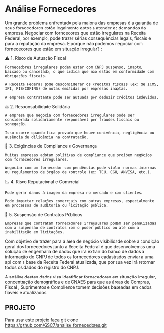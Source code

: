 # Análise Fornecedores

Um grande problema enfrentado pela maioria das empresas é a garantia de seus fornecedores estão legalmente aptos a atender as demandas da empresa.
Negociar com forncedores que estão irregulares na Receita Federal, por exemplo, pode trazer sérias consequências legais, fiscais e para a reputação da empresa. E porque não podemos negociar com fornecedores que estão em situação irregular? :

⚠️ 1. Risco de Autuação Fiscal

    Fornecedores irregulares podem estar com CNPJ suspenso, inapto, baixado ou cancelado, o que indica que não estão em conformidade com obrigações fiscais.

    A Receita Federal pode desconsiderar os créditos fiscais (ex: de ICMS, IPI, PIS/COFINS) de notas emitidas por empresas inaptas.

    A empresa contratante pode ser autuada por deduzir créditos indevidos.

⚖️ 2. Responsabilidade Solidária

    A empresa que negocia com fornecedores irregulares pode ser considerada solidariamente responsável por fraudes fiscais ou sonegação.

    Isso ocorre quando fica provado que houve conivência, negligência ou ausência de diligência na contratação.


📜 3. Exigências de Compliance e Governança

    Muitas empresas adotam políticas de compliance que proíbem negócios com fornecedores irregulares.

    Negociar com um fornecedor com pendências pode violar normas internas ou regulamentos de órgãos de controle (ex: TCU, CGU, ANVISA, etc.).

📉 4. Risco Reputacional e Comercial

    Pode gerar danos à imagem da empresa no mercado e com clientes.

    Pode impactar relações comerciais com outras empresas, especialmente em processos de auditoria ou licitação pública.

🛑 5. Suspensão de Contratos Públicos

    Empresas que contratam fornecedores irregulares podem ser penalizadas com a suspensão de contratos com o poder público ou até com a inabilitação em licitações.


Com objetivo de trazer para a área de negócio visibilidade sobre a condição geral dos fornecedores junto à Receita Federal é que desenvolvemos uma solução de engenharia de dados que irá extrair do banco de dados a informação do CNPJ de todos os fornecedores cadastrados enviar a uma api com a base da Receita Federal atualizada, que por sua vez irá retornar todos os dados do registro do CNPJ.

A análise destes dados visa identificar fornecedores em situação irregular, concentração demográfica e de CNAES para que as áreas de Compras, Fiscal , Suprimentos e Complience tomem decisões baseadas em dados fiáveis e atualizados.



## PROJETO

Para usar este projeto faça git clone https://github.com/GSC7/analise_fornecedores.git

